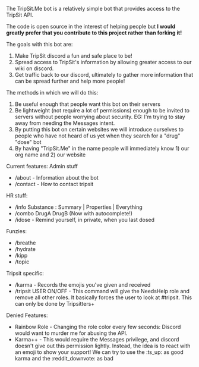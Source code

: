 The TripSit.Me bot is a relatively simple bot that provides access to the TripSit API.

The code is open source in the interest of helping people but **I would greatly prefer that you contribute to this project rather than forking it!**

The goals with this bot are:
1) Make TripSit discord a fun and safe place to be!
2) Spread access to TripSit's information by allowing greater access to our wiki on discord.
3) Get traffic back to our discord, ultimately to gather more information that can be spread further and help more people!

The methods in which we will do this:
1) Be useful enough that people want this bot on their servers
2) Be lightweight (not require a lot of permissions) enough to be invited to servers without people worrying about security. EG: I'm trying to stay away from needing the Messages intent.
4) By putting this bot on certain websites we will introduce ourselves to people who have not heard of us yet when they search for a "drug" "dose" bot
5) By having "TripSit.Me" in the name people will immediately know 1) our org name and 2) our website

Current features:
Admin stuff
* /about - Information about the bot
* /contact - How to contact tripsit

HR stuff:
* /info Substance  : Summary | Properties | Everything
* /combo DrugA DrugB (Now with autocomplete!)
* /idose - Remind yourself, in private, when you last dosed

Funzies:
* /breathe
* /hydrate
* /kipp
* /topic

Tripsit specific:
* /karma - Records the emojis you've given and received
* /tripsit USER ON/OFF - This command will give the NeedsHelp role and remove all other roles. It basically forces the user to look at #tripsit. This can only be done by Tripsitters+

Denied Features:
* Rainbow Role  - Changing the role color every few seconds: Discord would want to murder me for abusing the API.
* Karma++ - This would require the Messages privilege, and discord doesn't give out this permission lightly. Instead, the idea is to react with an emoji to show your support! We can try to use the :ts_up: as good karma and the :reddit_downvote:  as bad 
